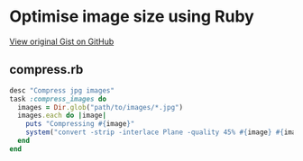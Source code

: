 # Optimise image size using Ruby

[View original Gist on GitHub](https://gist.github.com/Integralist/db10e8e8a6ec2ca8515d)

## compress.rb

```ruby
desc "Compress jpg images"
task :compress_images do
  images = Dir.glob("path/to/images/*.jpg")
  images.each do |image|
    puts "Compressing #{image}"
    system("convert -strip -interlace Plane -quality 45% #{image} #{image}")
  end
end
```

